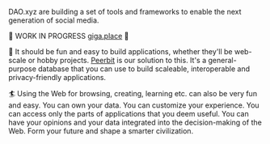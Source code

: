 DAO.xyz are building a set of tools and frameworks to enable the next generation of social media. 

🚧 WORK IN PROGRESS  [giga.place](https://giga.place)  🚧 

🌳 It should be fun and easy to build applications, whether they'll be web-scale or hobby projects. [Peerbit](https://github.com/dao-xyz/peerbit) is our solution to this. It's a general-purpose database that you can use to build scaleable, interoperable and privacy-friendly applications.

🏄 Using the Web for browsing, creating, learning etc. can also be very fun and easy. You can own your data. You can customize your experience. You can access only the parts of applications that you deem useful. You can have your opinions and your data integrated into the decision-making of the Web. Form your future and shape a smarter civilization.
